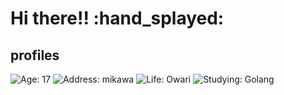 # Hi there!! :hand_splayed:

## profiles

![Age: 17](https://img.shields.io/badge/age-17-green?style=for-the-badge)
![Address: mikawa](https://img.shields.io/badge/address-mikawa-blue?style=for-the-badge)
![Life: Owari](https://img.shields.io/badge/life-owari-red?style=for-the-badge)
![Studying: Golang](https://img.shields.io/badge/studying-blueviolet?style=for-the-badge)
